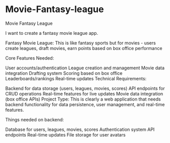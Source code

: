 # Movie-Fantasy-league
Movie Fantasy League


I want to create a fantasy movie league app. 

Fantasy Movie League: This is like fantasy sports but for movies - users create leagues, draft movies, earn points based on box office performance

Core Features Needed:

User accounts/authentication
League creation and management
Movie data integration
Drafting system
Scoring based on box office
Leaderboards/rankings
Real-time updates
Technical Requirements:

Backend for data storage (users, leagues, movies, scores)
API endpoints for CRUD operations
Real-time features for live updates
Movie data integration (box office APIs)
Project Type: This is clearly a web application that needs backend functionality for data persistence, user management, and real-time features.

Things needed on backend:

Database for users, leagues, movies, scores
Authentication system
API endpoints
Real-time updates
File storage for user avatars